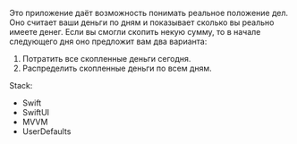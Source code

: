 Это приложение даёт возможность понимать реальное положение дел. 
Оно считает ваши деньги по дням и показывает сколько вы реально имеете денег.
Если вы смогли скопить некую сумму, то в начале следующего дня оно предложит вам два варианта:
1) Потратить все скопленные деньги сегодня.
2) Распределить скопленные деньги по всем дням.

Stack:
* Swift
* SwiftUI
* MVVM
* UserDefaults
